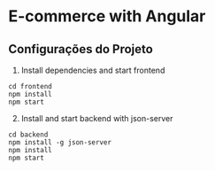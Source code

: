 # E-commerce with Angular

## Configurações do Projeto

1. Install dependencies and start frontend

```
cd frontend
npm install
npm start
```

2. Install and start backend with json-server

```
cd backend
npm install -g json-server 
npm install
npm start
```